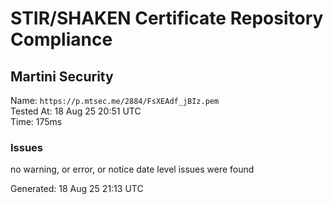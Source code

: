 # STIR/SHAKEN Certificate Repository Compliance

## Martini Security

Name: `https://p.mtsec.me/2884/FsXEAdf_jBIz.pem`\
Tested At: 18 Aug 25 20:51 UTC\
Time: 175ms

### Issues

no warning, or error, or notice date level issues were found

Generated: 18 Aug 25 21:13 UTC